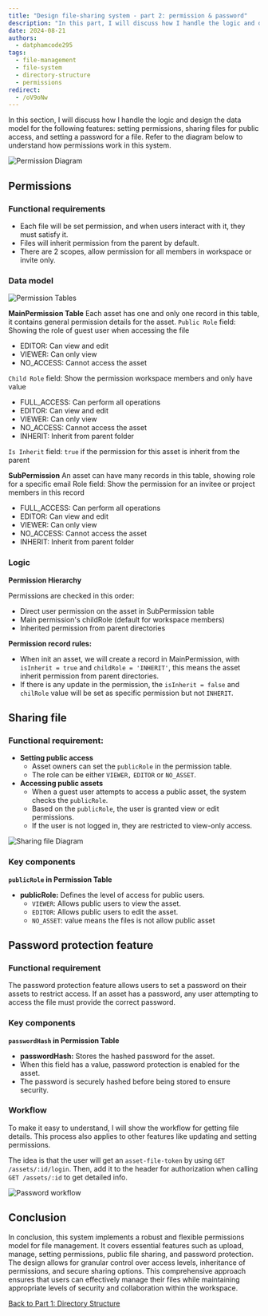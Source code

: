 ```yaml
---
title: "Design file-sharing system - part 2: permission & password"
description: "In this part, I will discuss how I handle the logic and design the data model for the following features: setting permissions, sharing files for public access, and setting a password for a file."
date: 2024-08-21
authors:
  - datphamcode295
tags:
  - file-management
  - file-system
  - directory-structure
  - permissions
redirect:
  - /oV9oNw
---
```


In this section, I will discuss how I handle the logic and design the data model for the following features: setting permissions, sharing files for public access, and setting a password for a file. Refer to the diagram below to understand how permissions work in this system.

![Permission Diagram](assets/design-file-sharing-system_3.webp)

## Permissions

### Functional requirements

- Each file will be set permission, and when users interact with it, they must satisfy it.
- Files will inherit permission from the parent by default.
- There are 2 scopes, allow permission for all members in workspace or invite only.

### Data model

![Permission Tables](assets/design-file-sharing-system_4.webp)

**MainPermission Table**
Each asset has one and only one record in this table, it contains general permission details for the asset.
`Public Role` field: Showing the role of guest user when accessing the file

- EDITOR: Can view and edit
- VIEWER: Can only view
- NO_ACCESS: Cannot access the asset

`Child Role` field: Show the permission workspace members and only have value

- FULL_ACCESS: Can perform all operations
- EDITOR: Can view and edit
- VIEWER: Can only view
- NO_ACCESS: Cannot access the asset
- INHERIT: Inherit from parent folder

`Is Inherit` field: `true` if the permission for this asset is inherit from the parent

**SubPermission**
An asset can have many records in this table, showing role for a specific email
Role field: Show the permission for an invitee or project members in this record

- FULL_ACCESS: Can perform all operations
- EDITOR: Can view and edit
- VIEWER: Can only view
- NO_ACCESS: Cannot access the asset
- INHERIT: Inherit from parent folder

### Logic

**Permission Hierarchy**

Permissions are checked in this order:

- Direct user permission on the asset in SubPermission table
- Main permission's childRole (default for workspace members)
- Inherited permission from parent directories

**Permission record rules:**

- When init an asset, we will create a record in MainPermission, with `isInherit = true` and `childRole = 'INHERIT'`, this means the asset inherit permission from parent directories.
- If there is any update in the permission, the `isInherit = false` and `chilRole` value will be set as specific permission but not `INHERIT`.

## Sharing file

### Functional requirement:

- **Setting public access**
  - Asset owners can set the `publicRole` in the permission table.
  - The role can be either `VIEWER,` `EDITOR` or `NO_ASSET`.
- **Accessing public assets**
  - When a guest user attempts to access a public asset, the system checks the `publicRole`.
  - Based on the `publicRole`, the user is granted view or edit permissions.
  - If the user is not logged in, they are restricted to view-only access.

![Sharing file Diagram](assets/design-file-sharing-system_5.webp)

### Key components

**`publicRole` in Permission Table**

- **publicRole:** Defines the level of access for public users.
  - `VIEWER`: Allows public users to view the asset.
  - `EDITOR`: Allows public users to edit the asset.
  - `NO_ASSET`: value means the files is not allow public asset

## Password protection feature

### Functional requirement

The password protection feature allows users to set a password on their assets to restrict access. If an asset has a password, any user attempting to access the file must provide the correct password.

### Key components

**`passwordHash` in Permission Table**

- **passwordHash:** Stores the hashed password for the asset.
- When this field has a value, password protection is enabled for the asset.
- The password is securely hashed before being stored to ensure security.

### Workflow

To make it easy to understand, I will show the workflow for getting file details. This process also applies to other features like updating and setting permissions.

The idea is that the user will get an `asset-file-token` by using `GET /assets/:id/login`. Then, add it to the header for authorization when calling `GET /assets/:id` to get detailed info.

![Password workflow](assets/design-file-sharing-system_6.webp)

## Conclusion

In conclusion, this system implements a robust and flexible permissions model for file management. It covers essential features such as upload, manage, setting permissions, public file sharing, and password protection. The design allows for granular control over access levels, inheritance of permissions, and secure sharing options. This comprehensive approach ensures that users can effectively manage their files while maintaining appropriate levels of security and collaboration within the workspace.

[Back to Part 1: Directory Structure](https://memo.d.foundation/playground/01_literature/design-file-sharing-system-part-1-directory-structure/)
